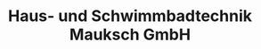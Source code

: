 ---
title: "Haus- und Schwimmbadtechnik Mauksch GmbH"
url: /geringswalde/haus-und-schwimmbadtechnik-mauksch-gmbh/
shop: Pool
---